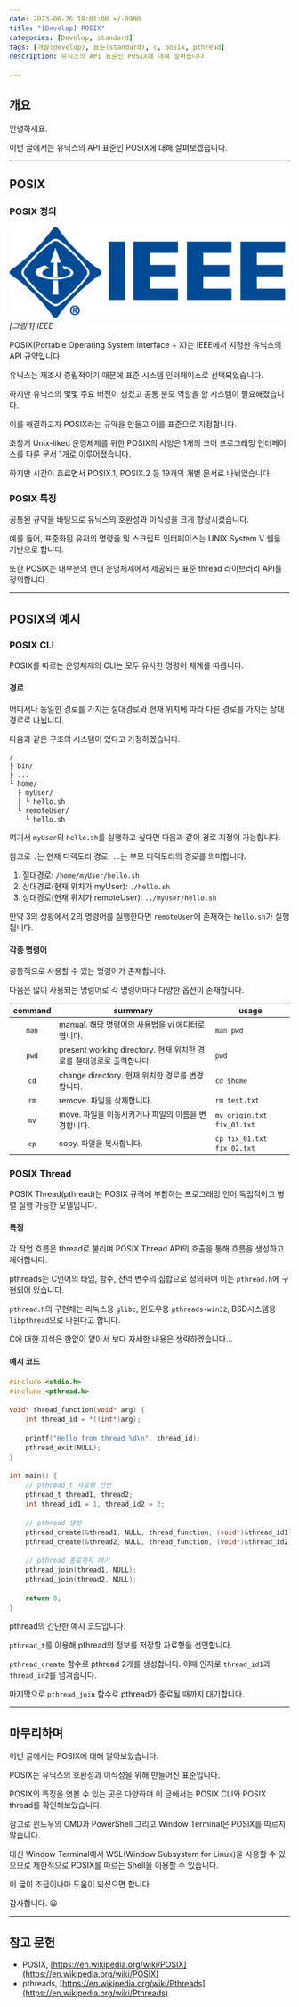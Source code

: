 ```yaml
---
date: 2023-06-26 18:01:00 +/-0900
title: "[Develop] POSIX"
categories: [Develop, standard]
tags: [개발(develop), 표준(standard), c, posix, pthread]
description: 유닉스의 API 표준인 POSIX에 대해 살펴봅니다.

---
```

## 개요

안녕하세요.

이번 글에서는 유닉스의 API 표준인 POSIX에 대해 살펴보겠습니다.

---
## POSIX

### POSIX 정의

![IEEE](/assets/img/develop/3011/3011_01_ieee.png)
_[그림 1] IEEE_

POSIX(Portable Operating System Interface + X)는 IEEE에서 지정한 유닉스의 API 규약입니다.

유닉스는 제조사 중립적이기 때문에 표준 시스템 인터페이스로 선택되었습니다.

하지만 유닉스의 몇몇 주요 버전이 생겼고 공통 분모 역할을 할 시스템이 필요해졌습니다.

이를 해결하고자 POSIX라는 규약을 만들고 이를 표준으로 지정합니다.

초창기 Unix-liked 운영체제를 위한 POSIX의 사양은 1개의 코어 프로그래밍 인터페이스를 다룬 문서 1개로 이루어졌습니다.

하지만 시간이 흐르면서 POSIX.1, POSIX.2 등 19개의 개별 문서로 나뉘었습니다.

### POSIX 특징

공통된 규약을 바탕으로 유닉스의 호환성과 이식성을 크게 향상시켰습니다.

예를 들어, 표준화된 유저의 명령줄 및 스크립트 인터페이스는 UNIX System V 쉘을 기반으로 합니다.

또한 POSIX는 대부분의 현대 운영체제에서 제공되는 표준 thread 라이브러리 API를 정의합니다.

---
## POSIX의 예시

### POSIX CLI

POSIX를 따르는 운영체제의 CLI는 모두 유사한 명령어 체계를 따릅니다.

#### 경로
어디서나 동일한 경로를 가지는 절대경로와 현재 위치에 따라 다른 경로를 가지는 상대경로로 나뉩니다.

다음과 같은 구조의 시스템이 있다고 가정하겠습니다.

```
/
├ bin/
├ ...
└ home/
  ├ myUser/
  │ └ hello.sh
  └ remoteUser/
    └ hello.sh
```

여기서 `myUser`의 `hello.sh`를 실행하고 싶다면 다음과 같이 경로 지정이 가능합니다.

참고로 `.`는 현재 디렉토리 경로, `..`는 부모 디렉토리의 경로를 의미합니다.

1. 절대경로: `/home/myUser/hello.sh`
2. 상대경로(현재 위치가 myUser): `./hello.sh`
3. 상대경로(현재 위치가 remoteUser): `../myUser/hello.sh`

만약 3의 상황에서 2의 명령어를 실행한다면 `remoteUser`에 존재하는 `hello.sh`가 실행됩니다.

#### 각종 명령어

공통적으로 사용할 수 있는 명령어가 존재합니다.

다음은 많이 사용되는 명령어로 각 명령어마다 다양한 옵션이 존재합니다.

command|surmmary|usage
:---:|---|---
`man`|manual. 해당 명령어의 사용법을 vi 에디터로 엽니다.|`man pwd`
`pwd`|present working directory. 현재 위치한 경로를 절대경로로 출력합니다.|`pwd`
`cd`|change directory. 현재 위치한 경로를 변경합니다.|`cd $home`
`rm`|remove. 파일을 삭제합니다.|`rm test.txt`
`mv`|move. 파일을 이동시키거나 파일의 이름을 변경합니다.|`mv origin.txt fix_01.txt`
`cp`|copy. 파일을 복사합니다.|`cp fix_01.txt fix_02.txt`

### POSIX Thread
POSIX Thread(pthread)는 POSIX 규격에 부합하는 프로그래밍 언어 독립적이고 병렬 실행 가능한 모델입니다.

#### 특징
각 작업 흐름은 thread로 불리며 POSIX Thread API의 호출을 통해 흐름을 생성하고 제어합니다.

pthreads는 C언어의 타입, 함수, 전역 변수의 집합으로 정의하며 이는 `pthread.h`에 구현되어 있습니다.

`pthread.h`의 구현체는 리눅스용 `glibc`, 윈도우용 `pthreads-win32`, BSD시스템용 `libpthread`으로 나뉜다고 합니다.

C에 대한 지식은 한없이 얕아서 보다 자세한 내용은 생략하겠습니다...

#### 예시 코드

```c
#include <stdio.h>
#include <pthread.h>

void* thread_function(void* arg) {
    int thread_id = *((int*)arg);

    printf("Hello from thread %d\n", thread_id);
    pthread_exit(NULL);
}

int main() {
    // pthread_t 자료형 선언
    pthread_t thread1, thread2;
    int thread_id1 = 1, thread_id2 = 2;

    // pthread 생성
    pthread_create(&thread1, NULL, thread_function, (void*)&thread_id1);
    pthread_create(&thread2, NULL, thread_function, (void*)&thread_id2);

    // pthread 종료까지 대기
    pthread_join(thread1, NULL);
    pthread_join(thread2, NULL);

    return 0;
}
```

pthread의 간단한 예시 코드입니다.

`pthread_t`를 이용해 pthread의 정보를 저장할 자료형을 선언합니다.

`pthread_create` 함수로 pthread 2개를 생성합니다. 이때 인자로 `thread_id1`과 `thread_id2`를 넘겨줍니다.

마지막으로 `pthread_join` 함수로 pthread가 종료될 때까지 대기합니다.

---
## 마무리하며

이번 글에서는 POSIX에 대해 알아보았습니다.

POSIX는 유닉스의 호환성과 이식성을 위해 만들어진 표준입니다.

POSIX의 특징을 엿볼 수 있는 곳은 다양하며 이 글에서는 POSIX CLI와 POSIX thread를 확인해보았습니다.

참고로 윈도우의 CMD과 PowerShell 그리고 Window Terminal은 POSIX를 따르지 않습니다.

대신 Window Terminal에서 WSL(Window Subsystem for Linux)을 사용할 수 있으므로 제한적으로 POSIX를 따르는 Shell을 이용할 수 있습니다.

이 글이 조금이나마 도움이 되셨으면 합니다.

감사합니다. 😀

---
## 참고 문헌

- POSIX, [https://en.wikipedia.org/wiki/POSIX](https://en.wikipedia.org/wiki/POSIX)
- pthreads, [https://en.wikipedia.org/wiki/Pthreads](https://en.wikipedia.org/wiki/Pthreads)

